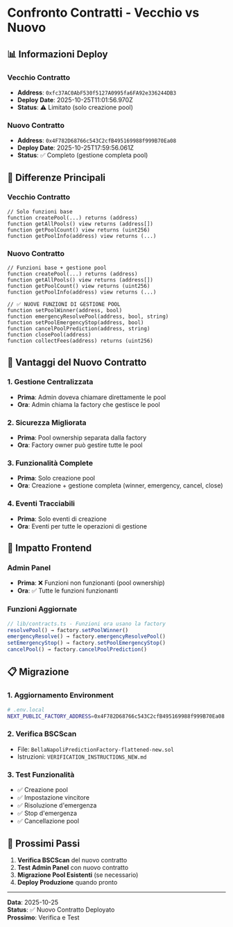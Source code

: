 # Confronto Contratti - Vecchio vs Nuovo

## 📊 Informazioni Deploy

### Vecchio Contratto
- **Address**: `0xfc37AC0AbF530f5127A0995fa6FA92e336244DB3`
- **Deploy Date**: 2025-10-25T11:01:56.970Z
- **Status**: ⚠️ Limitato (solo creazione pool)

### Nuovo Contratto
- **Address**: `0x4F782D68766c543C2cfB495169988f999B70Ea08`
- **Deploy Date**: 2025-10-25T17:59:56.061Z
- **Status**: ✅ Completo (gestione completa pool)

## 🔄 Differenze Principali

### Vecchio Contratto
```solidity
// Solo funzioni base
function createPool(...) returns (address)
function getAllPools() view returns (address[])
function getPoolCount() view returns (uint256)
function getPoolInfo(address) view returns (...)
```

### Nuovo Contratto
```solidity
// Funzioni base + gestione pool
function createPool(...) returns (address)
function getAllPools() view returns (address[])
function getPoolCount() view returns (uint256)
function getPoolInfo(address) view returns (...)

// ✅ NUOVE FUNZIONI DI GESTIONE POOL
function setPoolWinner(address, bool)
function emergencyResolvePool(address, bool, string)
function setPoolEmergencyStop(address, bool)
function cancelPoolPrediction(address, string)
function closePool(address)
function collectFees(address) returns (uint256)
```

## 🎯 Vantaggi del Nuovo Contratto

### 1. Gestione Centralizzata
- **Prima**: Admin doveva chiamare direttamente le pool
- **Ora**: Admin chiama la factory che gestisce le pool

### 2. Sicurezza Migliorata
- **Prima**: Pool ownership separata dalla factory
- **Ora**: Factory owner può gestire tutte le pool

### 3. Funzionalità Complete
- **Prima**: Solo creazione pool
- **Ora**: Creazione + gestione completa (winner, emergency, cancel, close)

### 4. Eventi Tracciabili
- **Prima**: Solo eventi di creazione
- **Ora**: Eventi per tutte le operazioni di gestione

## 🔧 Impatto Frontend

### Admin Panel
- **Prima**: ❌ Funzioni non funzionanti (pool ownership)
- **Ora**: ✅ Tutte le funzioni funzionanti

### Funzioni Aggiornate
```typescript
// lib/contracts.ts - Funzioni ora usano la factory
resolvePool() → factory.setPoolWinner()
emergencyResolve() → factory.emergencyResolvePool()
setEmergencyStop() → factory.setPoolEmergencyStop()
cancelPool() → factory.cancelPoolPrediction()
```

## 📋 Migrazione

### 1. Aggiornamento Environment
```bash
# .env.local
NEXT_PUBLIC_FACTORY_ADDRESS=0x4F782D68766c543C2cfB495169988f999B70Ea08
```

### 2. Verifica BSCScan
- File: `BellaNapoliPredictionFactory-flattened-new.sol`
- Istruzioni: `VERIFICATION_INSTRUCTIONS_NEW.md`

### 3. Test Funzionalità
- ✅ Creazione pool
- ✅ Impostazione vincitore
- ✅ Risoluzione d'emergenza
- ✅ Stop d'emergenza
- ✅ Cancellazione pool

## 🚀 Prossimi Passi

1. **Verifica BSCScan** del nuovo contratto
2. **Test Admin Panel** con nuovo contratto
3. **Migrazione Pool Esistenti** (se necessario)
4. **Deploy Produzione** quando pronto

---

**Data**: 2025-10-25  
**Status**: ✅ Nuovo Contratto Deployato  
**Prossimo**: Verifica e Test
